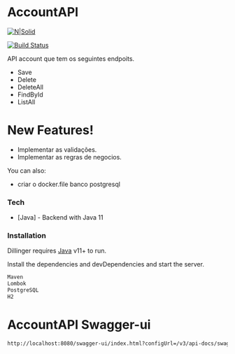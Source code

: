 # AccountAPI

[![N|Solid](https://cldup.com/dTxpPi9lDf.thumb.png)](https://nodesource.com/products/nsolid)

[![Build Status](https://travis-ci.org/joemccann/dillinger.svg?branch=master)](https://travis-ci.org/joemccann/dillinger)

API account que tem os seguintes endpoits.

  - Save
  - Delete
  - DeleteAll
  - FindById
  - ListAll
  
  # New Features!

  - Implementar as validações.
  - Implementar as regras de negocios.
  
  You can also:
  - criar o docker.file banco postgresql
  
### Tech
  * [Java] - Backend with Java 11

### Installation

Dillinger requires [Java](https://www.java.com/en/download/) v11+ to run.

Install the dependencies and devDependencies and start the server.

```sh
Maven
Lombok
PostgreSQL
H2
```
# AccountAPI Swagger-ui
```sh
http://localhost:8080/swagger-ui/index.html?configUrl=/v3/api-docs/swagger-config#/
```
